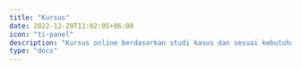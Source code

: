 ```yaml
---
title: "Kursus"
date: 2022-12-29T11:02:05+06:00
icon: "ti-panel"
description: "Kursus online berdasarkan studi kasus dan sesuai kebutuhan industri"
type: "docs"
---
```

